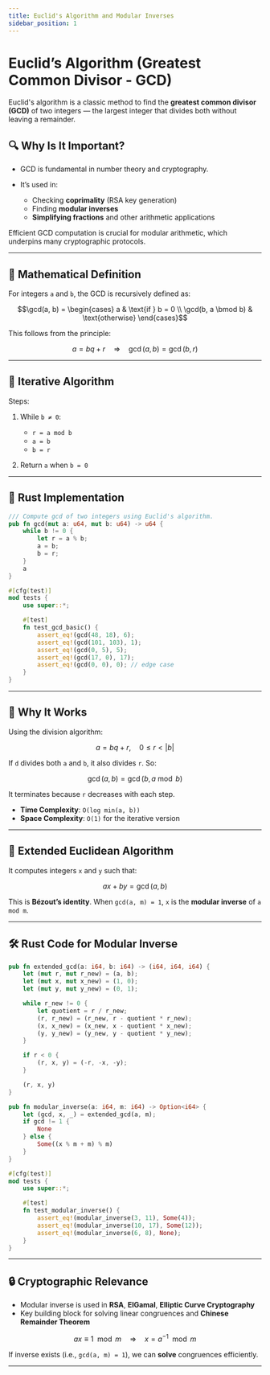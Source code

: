 ```yaml
---
title: Euclid's Algorithm and Modular Inverses
sidebar_position: 1
---
```


# Euclid’s Algorithm (Greatest Common Divisor - GCD)

Euclid's algorithm is a classic method to find the **greatest common divisor (GCD)** of two integers — the largest integer that divides both without leaving a remainder.

## 🔍 Why Is It Important?

-   GCD is fundamental in number theory and cryptography.
-   It’s used in:

    -   Checking **coprimality** (RSA key generation)
    -   Finding **modular inverses**
    -   **Simplifying fractions** and other arithmetic applications

Efficient GCD computation is crucial for modular arithmetic, which underpins many cryptographic protocols.

---

## 📐 Mathematical Definition

For integers `a` and `b`, the GCD is recursively defined as:

```math
\gcd(a, b) = \begin{cases}
  a & \text{if } b = 0 \\
  \gcd(b, a \bmod b) & \text{otherwise}
\end{cases}
```

This follows from the principle:

```math
a = bq + r \quad \Rightarrow \quad \gcd(a, b) = \gcd(b, r)
```

---

## 🔁 Iterative Algorithm

Steps:

1. While `b ≠ 0`:

    - `r = a mod b`
    - `a = b`
    - `b = r`

2. Return `a` when `b = 0`

---

## 🦀 Rust Implementation

```rust
/// Compute gcd of two integers using Euclid's algorithm.
pub fn gcd(mut a: u64, mut b: u64) -> u64 {
    while b != 0 {
        let r = a % b;
        a = b;
        b = r;
    }
    a
}

#[cfg(test)]
mod tests {
    use super::*;

    #[test]
    fn test_gcd_basic() {
        assert_eq!(gcd(48, 18), 6);
        assert_eq!(gcd(101, 103), 1);
        assert_eq!(gcd(0, 5), 5);
        assert_eq!(gcd(17, 0), 17);
        assert_eq!(gcd(0, 0), 0); // edge case
    }
}
```

---

## 🧠 Why It Works

Using the division algorithm:

```math
a = bq + r, \quad 0 \le r < |b|
```

If `d` divides both `a` and `b`, it also divides `r`. So:

```math
\gcd(a, b) = \gcd(b, a \bmod b)
```

It terminates because `r` decreases with each step.

-   **Time Complexity**: `O(log min(a, b))`
-   **Space Complexity**: `O(1)` for the iterative version

---

## 🔄 Extended Euclidean Algorithm

It computes integers `x` and `y` such that:

```math
ax + by = \gcd(a, b)
```

This is **Bézout’s identity**. When `gcd(a, m) = 1`, `x` is the **modular inverse** of `a mod m`.

---

## 🛠️ Rust Code for Modular Inverse

```rust
pub fn extended_gcd(a: i64, b: i64) -> (i64, i64, i64) {
    let (mut r, mut r_new) = (a, b);
    let (mut x, mut x_new) = (1, 0);
    let (mut y, mut y_new) = (0, 1);

    while r_new != 0 {
        let quotient = r / r_new;
        (r, r_new) = (r_new, r - quotient * r_new);
        (x, x_new) = (x_new, x - quotient * x_new);
        (y, y_new) = (y_new, y - quotient * y_new);
    }

    if r < 0 {
        (r, x, y) = (-r, -x, -y);
    }

    (r, x, y)
}

pub fn modular_inverse(a: i64, m: i64) -> Option<i64> {
    let (gcd, x, _) = extended_gcd(a, m);
    if gcd != 1 {
        None
    } else {
        Some((x % m + m) % m)
    }
}

#[cfg(test)]
mod tests {
    use super::*;

    #[test]
    fn test_modular_inverse() {
        assert_eq!(modular_inverse(3, 11), Some(4));
        assert_eq!(modular_inverse(10, 17), Some(12));
        assert_eq!(modular_inverse(6, 8), None);
    }
}
```

---

## 🔒 Cryptographic Relevance

-   Modular inverse is used in **RSA**, **ElGamal**, **Elliptic Curve Cryptography**
-   Key building block for solving linear congruences and **Chinese Remainder Theorem**

```math
ax \equiv 1 \mod m \quad \Rightarrow \quad x = a^{-1} \mod m
```

If inverse exists (i.e., `gcd(a, m) = 1`), we can **solve** congruences efficiently.

---
